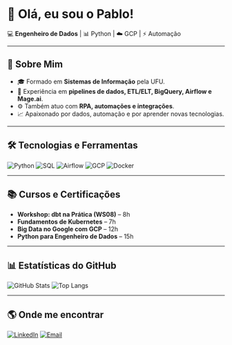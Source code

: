 # 👋 Olá, eu sou o Pablo!  

💻 **Engenheiro de Dados** | 📊 Python | ☁️ GCP | ⚡ Automação  

---

## 🚀 Sobre Mim
- 🎓 Formado em **Sistemas de Informação** pela UFU.  
- 🔭 Experiência em **pipelines de dados, ETL/ELT, BigQuery, Airflow e Mage.ai**.  
- ⚙️ Também atuo com **RPA, automações e integrações**.  
- 📈 Apaixonado por dados, automação e por aprender novas tecnologias.  

---

## 🛠️ Tecnologias e Ferramentas
![Python](https://img.shields.io/badge/-Python-3776AB?logo=python&logoColor=white&style=flat)
![SQL](https://img.shields.io/badge/-SQL-336791?logo=postgresql&logoColor=white&style=flat)
![Airflow](https://img.shields.io/badge/-Airflow-017CEE?logo=apache-airflow&logoColor=white&style=flat)
![GCP](https://img.shields.io/badge/-GCP-4285F4?logo=googlecloud&logoColor=white&style=flat)
![Docker](https://img.shields.io/badge/-Docker-2496ED?logo=docker&logoColor=white&style=flat)

---

## 📚 Cursos e Certificações
- **Workshop: dbt na Prática (WS08)** – 8h  
- **Fundamentos de Kubernetes** – 7h  
- **Big Data no Google com GCP** – 12h   
- **Python para Engenheiro de Dados** – 15h 

---

## 📊 Estatísticas do GitHub
![GitHub Stats](https://github-readme-stats.vercel.app/api?username=pablosdias2&show_icons=true&theme=dracula)
![Top Langs](https://github-readme-stats.vercel.app/api/top-langs/?username=pablosdias2&layout=compact&theme=dracula)

---

## 🌎 Onde me encontrar
[![LinkedIn](https://img.shields.io/badge/-LinkedIn-0A66C2?logo=linkedin&logoColor=white&style=flat)](https://www.linkedin.com/in/pablo-soares-dias-088455160/)
[![Email](https://img.shields.io/badge/-Email-D14836?logo=gmail&logoColor=white&style=flat)](pablosoaresd@gmail.com)
